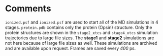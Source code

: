 # Comments

`ionized.psf` and `ionized.psf` are used to start all of the MD simulations in 4 stages. 
`protein.pdb` contains only the protein (Opsin) structure.
Only the protein structures are shown in the `stage2_xtcs` and `stage4_xtcs` simulation trajectories due to large file sizes.
The **stage1** and **stage2** simulations are not here because of large file sizes as well. These simulations are archived and are available upon request.
Frames are saved every *400* ps. 

